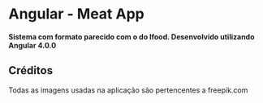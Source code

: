 # Angular - Meat App

#### Sistema com formato parecido com o do Ifood. Desenvolvido utilizando Angular 4.0.0

## Créditos

Todas as imagens usadas na aplicação são pertencentes a freepik.com

